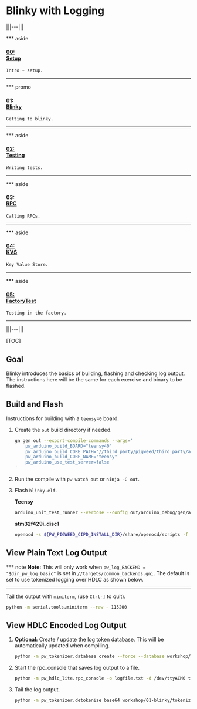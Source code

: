 # Blinky with Logging

|||---|||

*** aside
#### [00: <br/> Setup](/workshop/README.md)

`Intro + setup.`
***

*** promo
#### [01: <br/> Blinky](/workshop/01-blinky/README.md)

`Getting to blinky.`
***

*** aside
#### [02: <br/> Testing](/workshop/02-string-functions/README.md)

`Writing tests.`
***

*** aside
#### [03: <br/> RPC](/workshop/03-rpc/README.md)

`Calling RPCs.`
***

*** aside
#### [04: <br/> KVS](/workshop/04-kvs/README.md)

`Key Value Store.`
***

*** aside
#### [05: <br/> FactoryTest](/workshop/05-factory-test/README.md)

`Testing in the factory.`
***

|||---|||

[TOC]

## Goal

Blinky introduces the basics of building, flashing and checking log output. The
instructions here will be the same for each exercise and binary to be flashed.

## Build and Flash

Instructions for building with a `teensy40` board.

1. Create the `out` build directory if needed.

   ```sh
   gn gen out --export-compile-commands --args='
       pw_arduino_build_BOARD="teensy40"
       pw_arduino_build_CORE_PATH="//third_party/pigweed/third_party/arduino"
       pw_arduino_build_CORE_NAME="teensy"
       pw_arduino_use_test_server=false
   '
   ```

1. Run the compile with `pw watch out` or `ninja -C out`.

1. Flash `blinky.elf`.

   **Teensy**

   ```sh
   arduino_unit_test_runner --verbose --config out/arduino_debug/gen/arduino_builder_config.json --upload-tool teensyloader --flash-only out/arduino_debug/obj/workshop/01-blinky/bin/blinky.elf
   ```

   **stm32f429i_disc1**

   ```sh
   openocd -s ${PW_PIGWEED_CIPD_INSTALL_DIR}/share/openocd/scripts -f ${PW_ROOT}/targets/stm32f429i-disc1/py/stm32f429i_disc1_utils/openocd_stm32f4xx.cfg -c "program out/stm32f429i_disc1_debug/obj/workshop/01-blinky/bin/blinky.elf reset exit"
   ```

## View Plain Text Log Output

*** note
**Note:** This will only work when `pw_log_BACKEND = "$dir_pw_log_basic"` is set
in `//targets/common_backends.gni`. The default is set to use tokenized logging
over HDLC as shown below.
***

Tail the output with `miniterm`, (use `Ctrl-]` to quit).

```sh
python -m serial.tools.miniterm --raw - 115200
```

## View HDLC Encoded Log Output

1. **Optional:** Create / update the log token database. This will be automatically updated when compiling.

   ```sh
   python -m pw_tokenizer.database create --force --database workshop/01-blinky/tokenizer_database.csv out/arduino_debug/obj/workshop/01-blinky/bin/blinky.elf
   ```

1. Start the rpc_console that saves log output to a file.

   ```sh
   python -m pw_hdlc_lite.rpc_console -o logfile.txt -d /dev/ttyACM0 third_party/pigweed/pw_rpc/pw_rpc_protos/echo.proto
   ```

1. Tail the log output.

   ```sh
   python -m pw_tokenizer.detokenize base64 workshop/01-blinky/tokenizer_database.csv -i logfile.txt --follow
   ```
